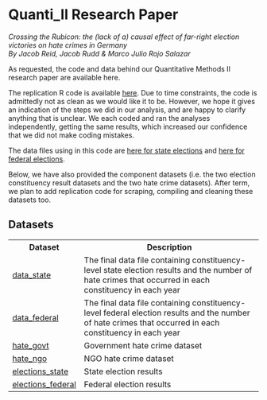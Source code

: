 <h1>Quanti_II Research Paper</h1>
<em>Crossing the Rubicon: the (lack of a) causal effect of far-right election victories on hate crimes in Germany<br> By Jacob Reid, Jacob Rudd & Marco Julio Rojo Salazar</em>
<p>As requested, the code and data behind our Quantitative Methods II research paper are available here.</p>
<p>The replication R code is available <a href="https://github.com/Android022/QuantiII/blob/main/replication_code.qmd">here</a>. Due to time constraints, the code is admittedly not as clean as we would like it to be. However, we hope it gives an indication of the steps we did in our analysis, and are happy to clarify anything that is unclear. We each coded and ran the analyses independently, getting the same results, which increased our confidence that we did not make coding mistakes. </p>
<p>The data files using in this code are <a href="https://github.com/Android022/QuantiII/blob/main/data_state.csv">here for state elections</a> and <a href="https://github.com/Android022/QuantiII/blob/main/data_federal.csv">here for federal elections</a>. </p>
<p>Below, we have also provided the component datasets (i.e. the two election constituency result datasets and the two hate crime datasets). After term, we plan to add replication code for scraping, compiling and cleaning these datasets too.</p>

<h2>Datasets</h2>

<table>
  <tr>
    <th>Dataset</th>
    <th>Description</th>
  </tr>
  <tr>
    <td><a href="https://github.com/Android022/QuantiII/blob/main/data_state.csv">data_state</a></td>
    <td>The final data file containing constituency-level state election results and the number of hate crimes that occurred in each constituency in each year</td>
  </tr>
  <tr>
    <td><a href="https://github.com/Android022/QuantiII/blob/main/data_federal.csv">data_federal</a></td>
    <td>The final data file containing constituency-level federal election results and the number of hate crimes that occurred in each constituency in each year</td>
  </tr>
  <tr>
    <td><a href="https://github.com/Android022/QuantiII/blob/main/hate_govt.csv">hate_govt</a></td>
    <td>Government hate crime dataset</td>
  </tr>
  <tr>
    <td><a href="https://github.com/Android022/QuantiII/blob/main/hate_ngo.csv">hate_ngo</a></td>
    <td>NGO hate crime dataset</td>
  </tr>
  <tr>
    <td><a href="https://github.com/Android022/QuantiII/blob/main/elections_state.csv">elections_state</a></td>
    <td>State election results</td>
  </tr>
  <tr>
    <td><a href="https://github.com/Android022/QuantiII/blob/main/elections_federal.csv">elections_federal</a></td>
    <td>Federal election results</td>
  </tr>
</table>

</body>
</html>
